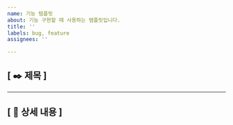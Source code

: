```yaml
---
name: 기능 템플릿
about: 기능 구현할 때 사용하는 템플릿입니다.
title: ''
labels: bug, feature
assignees: ''

---
```


## [ ✒️ 제목 ]

---

## [ 📄 상세 내용 ]
